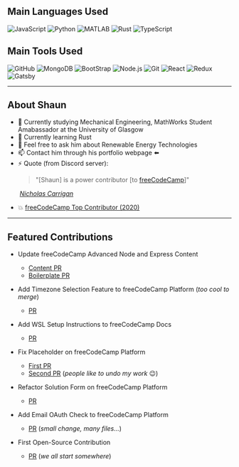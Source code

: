 ## Main Languages Used

![JavaScript](https://img.shields.io/badge/-JavaScript-000000?style=flat&logo=javascript&logoColor=ffa500)
![Python](https://img.shields.io/badge/-Python-000000?style=flat&logo=python&logoColor=008000)
![MATLAB](https://img.shields.io/badge/-MATLAB-000000?style=flat&logo=MATLAB)
![Rust](https://img.shields.io/badge/-Rust-000000?style=flat&logo=Rust)
![TypeScript](https://img.shields.io/badge/-TypeScript-000000?style=flat&logo=typescript&logoColor=0062f5)

## Main Tools Used

![GitHub](https://img.shields.io/badge/-GitHub-000000?style=flat&logo=github&logoColor=FFFFFF)
![MongoDB](https://img.shields.io/badge/-MongoDB-000000?style=flat&logo=MongoDB&logoColor=007396)
![BootStrap](https://img.shields.io/badge/-BootStrap-000000?style=flat&logo=BootStrap&logoColor=800080)
![Node.js](https://img.shields.io/badge/-Node.js-000000?style=flat&logo=node.js&logoColor=339933)
![Git](https://img.shields.io/badge/-Git.js-000000?style=flat&logo=git&logoColor=f05033)
![React](https://img.shields.io/badge/-React-000000?style=flat&logo=React&logoColor=61DAFB)
![Redux](https://img.shields.io/badge/-Redux-000000?style=flat&logo=Redux&logoColor=764abc)
![Gatsby](https://img.shields.io/badge/-Gatsby-000000?style=flat&logo=Gatsby&logoColor=61DAFB)

---

## About Shaun

- 🔭 Currently studying Mechanical Engineering, MathWorks Student Amabassador at the University of Glasgow
- 🌱 Currently learning Rust
- 💬 Feel free to ask him about Renewable Energy Technologies
- 📫 Contact him through his portfolio webpage :arrow_left:
- ⚡ Quote (from Discord server):
  > "[Shaun] is a power contributor [to [freeCodeCamp](https://github.com/freeCodeCamp/freeCodeCamp)]"
  
&nbsp;&nbsp;&nbsp;&nbsp;&nbsp;&nbsp; [_Nicholas Carrigan_](https://www.nhcarrigan.com/home)
- :boom: [freeCodeCamp Top Contributor (2020)](https://www.freecodecamp.org/news/2020-top-contributors/#:~:text=Shaun%20Hamilton)

---

## Featured Contributions

- Update freeCodeCamp Advanced Node and Express Content
  - [Content PR](https://github.com/freeCodeCamp/freeCodeCamp/pull/39080)
  - [Boilerplate PR](https://github.com/freeCodeCamp/boilerplate-advancednode/pull/11)
  
- Add Timezone Selection Feature to freeCodeCamp Platform (_too cool to merge_)
  - [PR](https://github.com/freeCodeCamp/freeCodeCamp/pull/39218)
  
- Add WSL Setup Instructions to freeCodeCamp Docs
  - [PR](https://github.com/freeCodeCamp/freeCodeCamp/pull/38997)
  
- Fix Placeholder on freeCodeCamp Platform
  - [First PR](https://github.com/freeCodeCamp/freeCodeCamp/pull/38411)
  - [Second PR](https://github.com/freeCodeCamp/freeCodeCamp/pull/39494) (_people like to undo my work_ :wink:)

- Refactor Solution Form on freeCodeCamp Platform
  - [PR](https://github.com/freeCodeCamp/freeCodeCamp/pull/39552)

- Add Email OAuth Check to freeCodeCamp Platform
  - [PR](https://github.com/freeCodeCamp/freeCodeCamp/pull/38586) (_small change, many files..._)
  
- First Open-Source Contribution
  - [PR](https://github.com/freeCodeCamp/freeCodeCamp/pull/38316) (_we all start somewhere_)
